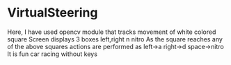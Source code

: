 # VirtualSteering
Here, I have used opencv module that tracks movement of white colored square
Screen displays 3 boxes left,right n nitro 
As the square reaches any of the above squares actions are performed as
left->a
right->d
space->nitro
It is fun car racing without keys

